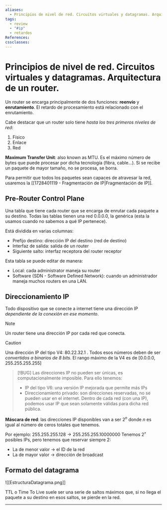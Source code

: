 ```yaml
---
aliases:
  - Principios de nivel de red. Circuitos virtuales y datagramas. Arquitectura de un router.
tags:
  - review
  - "#ip"
  - retardos
References: 
cssclasses:
---
```

# Principios de nivel de red. Circuitos virtuales y datagramas. Arquitectura de un router. 

Un router se encarga principalmente de dos funciones: **reenvío** y **enrutamiento**. El retardo de procesamiento está relacionado con el enrutamiento.

Cabe destacar que un router solo tiene *hasta los tres primeros niveles de red*:
1. Físico
2. Enlace
3. Red

**Maximum Transfer Unit**: also known as MTU. Es el máximo número de bytes que puede procesar por dicha tecnología (fibra, cable...). Si se recibe un paquete de mayor tamaño, no se procesa, se borra.

Para permitir que todos los paquetes sean capaces de atravesar la red, usaremos la [[1728401119 - Fragmentación de IP|Fragmentación de IP]].

## Pre-Router Control Plane

Una tabla que tiene cada router que se encarga de enrutar cada paquete a su destino. Todas las tablas tienen una red $0.0.0.0$, la genérica (esta la usamos cuando no sabemos a qué IP pertenece).

Está dividida en varias columnas:
- Prefijo destino: dirección IP del destino (red de destino)
- Interfaz de salida: salida de un router
- Siguiente salto: interfaz receptora del router receptor

Esta tabla se puede editar de manera:
- Local: cada administrator maneja su router
- Software (SDN - Software Defined Network): cuando un administrador maneja muchos routers en una LAN.

## Direccionamiento IP

Todo dispositivo que se conecte a internet tiene una dirección IP *dependiente de la conexión en ese momento*.

>[!NOTE]
>Un router tiene una dirección IP por cada red que conecta.

>[!CAUTION]
>Una dirección IP del tipo V4: $80.22.32.1$ . Todos esos números deben de ser *convertidos a binarios de 8 bits*. El rango máximo de la V4 es de $[0.0.0.0, 255.255.255.255]$

>[!BUG]
>Las direcciones IP no pueden ser únicas, es computacionalmente imposible. Para ello tenemos:
>- IP del tipo V6: una versión IP mejorada que permite más IPs
>- Direccionamiento privado: son direcciones reservadas, no se pueden usar en el internet. Dentro de cada red (con una IP), podemos usar IP que sean solamente válidas para dicha red pública.

**Máscara de red**: las direcciones IP disponibles van a ser $2^n$ donde $n$ es igual al número de ceros totales que tenemos.

Por ejemplo: $255.255.255.128 \rightarrow 255.255.255.10000000$ 
Tenemos  $2⁷$ posibles IPs, pero tenemos que reservar siempre 2:
- La de menor valor -> el ID de la red
- La de mayor valor -> dirección de broadcast

## Formato del datagrama

![[EstructuraDatagrama.png]]

TTL o Time To Live suele ser una serie de saltos máximos que, si no llega el paquete a su destino en esos saltos, se pierde en la red. 











***